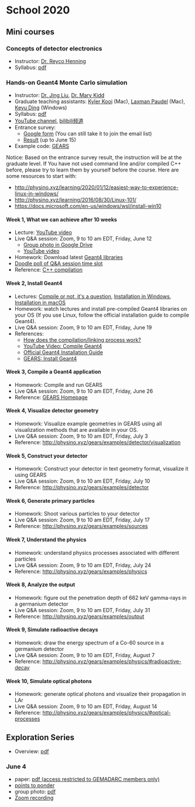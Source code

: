 # School 2020

## Mini courses

### Concepts of detector electronics

- Instructor: [Dr. Reyco Henning](https://physics.unc.edu/people/henning-reyco/)
- Syllabus: [pdf](https://drive.google.com/uc?id=1uJn-FfTwSogvqS7U1EsVxYNSzNiWf0e4)

### Hands-on Geant4 Monte Carlo simulation

- Instructor: [Dr. Jing Liu](https://www.usd.edu/faculty-and-staff/Jing-Liu), [Dr. Mary Kidd](https://www.tntech.edu/directory/cas/physics/mary-kidd.php)
- Graduate teaching assistants: [Kyler Kooi](mailto:kyler.kooi@coyotes.usd.edu) (Mac), [Laxman Paudel](mailto:Laxman.Paudel@coyotes.usd.edu) (Mac), [Keyu Ding](mailto:keyu.ding@coyotes.usd.edu) (Windows)
- Syllabus: [pdf](https://drive.google.com/uc?id=1cjcMI-b14TmEeRYa-9AbSPLFyEQrMJPl)
- [YouTube channel](https://www.youtube.com/channel/UCQd4wp1ehUPXVHLjqYAMR3g), [bilibili频道](https://space.bilibili.com/610308328/channel/detail?cid=133301)
- Entrance survey:
  - [Google form](https://forms.gle/N8nxcX6RSWPgkuEU9) (You can still take it to join the email list)
  - [Result](https://drive.google.com/uc?id=12cPfzcersbh01G5jJ3N7QkBCRIwqBEXA) (up to June 15)
- Example code: [GEARS](http://physino.xyz/gears)

Notice: Based on the entrance survey result, the instruction will be at the graduate level. If You have not used command line and/or compiled C++ before, please try to learn them by yourself before the course. Here are some resources to start with:

- <http://physino.xyz/learning/2020/01/12/easiest-way-to-experience-linux-in-windows/>
- <http://physino.xyz/learning/2016/08/30/Linux-101/>
- <https://docs.microsoft.com/en-us/windows/wsl/install-win10>

#### Week 1, What we can achieve after 10 weeks

- Lecture: [YouTube video](https://youtu.be/bk7eTGXq_K8)
- Live Q&A session: Zoom, 9 to 10 am EDT, Friday, June 12
  - [Group photo in Google Drive](https://drive.google.com/uc?id=1ndZ2N32nSh_qZibBe109oZ6KsH0D6t2f)
  - [YouTube video](https://www.youtube.com/watch?v=i7Ph2DsRq4Q)
- Homework: Download latest [Geant4 libraries](https://geant4.web.cern.ch/support/download)
- [Doodle poll of Q&A session time slot](https://doodle.com/poll/7ncry7uyar8wzmrg)
- Reference: [C++ compilation](http://www.cplusplus.com/doc/tutorial/introduction/)

#### Week 2, Install Geant4

- Lectures: [Compile or not, it's a question](https://youtu.be/sg97nr8Kg-A), [Installation in Windows](https://youtu.be/8pyf0qV9qGk), [Installation in macOS](https://youtu.be/uSp32UxGxBE)
- Homework: watch lectures and install pre-compiled Geant4 libraries on your OS (If you use Linux, follow the official installation guide to compile Geant4).
- Live Q&A session: Zoom, 9 to 10 am EDT, Friday, June 19
- References:
  - [How does the compilation/linking process work?](https://stackoverflow.com/questions/6264249/how-does-the-compilation-linking-process-work)
  - [YouTube Video: Compile Geant4](https://www.youtube.com/watch?v=RphShQC3mtw&t=10s)
  - [Official Geant4 Installation Guide](http://geant4-userdoc.web.cern.ch/geant4-userdoc/UsersGuides/InstallationGuide/html/index.html)
  - [GEARS: Install Geant4](http://physino.xyz/gears/install/#install-geant4)
  
#### Week 3, Compile a Geant4 application

- Homework: Compile and run GEARS
- Live Q&A session: Zoom, 9 to 10 am EDT, Friday, June 26
- Reference: [GEARS Homepage](http://physino.xyz/gears)
  
#### Week 4, Visualize detector geometry

- Homework: Visualize example geometries in GEARS using all visualization methods that are available in your OS.
- Live Q&A session: Zoom, 9 to 10 am EDT, Friday, July 3
- Reference: <http://physino.xyz/gears/examples/detector/visualization>

#### Week 5, Construct your detector

- Homework: Construct your detector in text geometry format, visualize it using GEARS
- Live Q&A session: Zoom, 9 to 10 am EDT, Friday, July 10
- Reference: <http://physino.xyz/gears/examples/detector>


#### Week 6, Generate primary particles

- Homework: Shoot various particles to your detector
- Live Q&A session: Zoom, 9 to 10 am EDT, Friday, July 17
- Reference: <http://physino.xyz/gears/examples/sources>


#### Week 7, Understand the physics

- Homework: understand physics processes associated with different particles
- Live Q&A session: Zoom, 9 to 10 am EDT, Friday, July 24
- Reference: <http://physino.xyz/gears/examples/physics>


#### Week 8, Analyze the output

- Homework: figure out the penetration depth of 662 keV gamma-rays in a germanium detector
- Live Q&A session: Zoom, 9 to 10 am EDT, Friday, July 31
- Reference: <http://physino.xyz/gears/examples/output>

#### Week 9, Simulate radioactive decays

- Homework: draw the energy spectrum of a Co-60 source in a germanium detector
- Live Q&A session: Zoom, 9 to 10 am EDT, Friday, August 7
- Reference: <http://physino.xyz/gears/examples/physics/#radioactive-decay>

#### Week 10, Simulate optical photons

- Homework: generate optical photons and visualize their propagation in LAr
- Live Q&A session: Zoom, 9 to 10 am EDT, Friday, August 14
- Reference: <http://physino.xyz/gears/examples/physics/#optical-processes>

## Exploration Series

- Overview: [pdf](https://drive.google.com/uc?id=1GweH-ZcilGQiPIrHUoUx-BsFVf6vNArS)

### June 4
- paper: [pdf (access restricted to GEMADARC members only)](https://drive.google.com/uc?id=11Q8BuMS3_Ew9xEv6o4wHdiajegY-hH9q)
- [points to ponder](https://drive.google.com/uc?id=1z3ZVRYLOMBlVekrTUmoysUVphdf6iwih)
- group photo: [pdf](https://drive.google.com/uc?id=1P32xstwtbB-BiAZTgoickpIAIDifGtys)
- [Zoom recording](https://usd.zoom.us/rec/share/3udEEPbUqVlIRc_87EHfRbEPAqr-eaa82yQW-KVZn8z6Hh3omlHn8-9crxct3lo?startTime=1591274999000)
